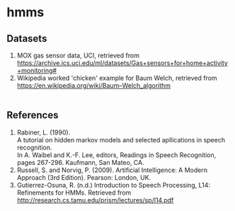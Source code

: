 # hmms

## Datasets <br>
1. MOX gas sensor data, UCI, retrieved from https://archive.ics.uci.edu/ml/datasets/Gas+sensors+for+home+activity+monitoring#
2. Wikipedia worked 'chicken' example for Baum Welch, retrieved from https://en.wikipedia.org/wiki/Baum–Welch_algorithm
<br> <br>
## References <br>
1. Rabiner, L. (1990).  
A tutorial on hidden markov models and selected apllications in speech recognition.  
In A. Waibel and K.-F. Lee, editors, Readings in Speech Recognition, pages 267-296. Kaufmann, San Mateo, CA.
2. Russell, S. and Norvig, P. (2009). Artificial Intelligence: A Modern Approach (3rd Edition). Pearson: London, UK. 
3. Gutierrez-Osuna, R. (n.d.) Introduction to Speech Processing, L14: Refinements for HMMs. Retrieved from http://research.cs.tamu.edu/prism/lectures/sp/l14.pdf
